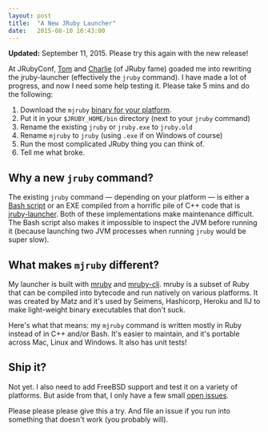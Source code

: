 ```yaml
---
layout: post
title:  "A New JRuby Launcher"
date:   2015-08-10 16:43:00
---
```


**Updated:** September 11, 2015. Please try this again with the new release!

At JRubyConf, [Tom](https://twitter.com/tom_enebo) and [Charlie](https://twitter.com/headius) (of JRuby fame) goaded me into rewriting the jruby-launcher (effectively the `jruby` command). I have made a lot of progress, and now I need some help testing it. Please take 5 mins and do the following:

1. Download the `mjruby` [binary for your platform](https://github.com/jkutner/mjruby/releases/tag/v0.3).
2. Put it in your `$JRUBY_HOME/bin` directory (next to your `jruby` command)
3. Rename the existing `jruby` or `jruby.exe` to `jruby.old`
4. Rename `mjruby` to `jruby` (using `.exe` if on Windows of course)
4. Run the most complicated JRuby thing you can think of.
5. Tell me what broke.

## Why a new `jruby` command?

The existing `jruby` command — depending on your platform — is either a [Bash script](https://github.com/jruby/jruby/blob/master/bin/jruby.bash) or an EXE compiled from a horrific pile of C++ code that is [jruby-launcher](https://github.com/jruby/jruby-launcher/). Both of these implementations make maintenance difficult. The Bash script also makes it impossible to inspect the JVM before running it (because launching two JVM processes when running `jruby` would be super slow).

## What makes `mjruby` different?

My launcher is built with [mruby](https://github.com/mruby/mruby) and [mruby-cli](https://github.com/hone/mruby-cli). mruby is a subset of Ruby that can be compiled into bytecode and run natively on various platforms. It was created by Matz and it's used by Seimens, Hashicorp, Heroku and IIJ to make light-weight binary executables that don't suck.

Here's what that means: my `mjruby` command is written mostly in Ruby instead of in C++ and/or Bash. It's easier to maintain, and it's portable across Mac, Linux and Windows. It also has unit tests!

## Ship it?

Not yet. I also need to add FreeBSD support and test it on a variety of platforms. But aside from that, I only have a few small [open issues](https://github.com/jkutner/mjruby/issues).

Please please please give this a try. And file an issue if you run into something that doesn't work (you probably will).
